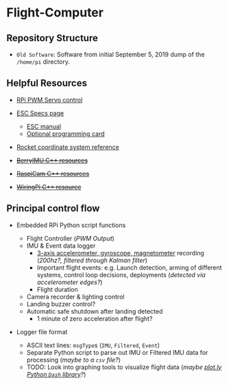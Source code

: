 # Flight-Computer

## Repository Structure

- `Old Software`: Software from initial September 5, 2019 dump of the `/home/pi` directory.

## Helpful Resources

- [RPi PWM Servo control](https://www.electronicshub.org/raspberry-pi-servo-motor-interface-tutorial/)
- [ESC Specs page](https://hobbyking.com/en_us/turnigy-monster-2000-200a-4-12s-brushless-esc.html)
  - [ESC manual](https://cdn-global-hk.hobbyking.com/media/file/969150300X462171X21.pdf)
  - [Optional programming card](https://hobbyking.com/en_us/turnigy-monster-2000-esc-programming-card.html)
- [Rocket coordinate system reference](https://qph.fs.quoracdn.net/main-qimg-67b906f1ec6e62819e16134e76b8830f-c)

- ~~[BerryIMU C++ resources](http://ozzmaker.com/product/berryimu-accelerometer-gyroscope-magnetometer-barometricaltitude-sensor/#Guides%20and%20Tutorials)~~
- ~~[RaspiCam C++ resources](https://www.uco.es/investiga/grupos/ava/node/40)~~
- ~~[WiringPi C++ resource](https://www.youtube.com/watch?v=J6KsTz6hjfU)~~

## Principal control flow

- Embedded RPi Python script functions
  - Flight Controller (*PWM Output*)
  - IMU & Event data logger
    - [3-axis accelerometer, gyroscope, magnetometer](http://ozzmaker.com/product/berryimu-accelerometer-gyroscope-magnetometer-barometricaltitude-sensor) recording (*200hz?, filtered through Kalman filter*)
    - Important flight events: e.g. Launch detection, arming of different systems, control loop decisions, deployments (*detected via accelerometer edges?*)
    - Flight duration
  - Camera recorder & lighting control
  - Landing buzzer control?
  - Automatic safe shutdown after landing detected
    - 1 minute of zero acceleration after flight?

- Logger file format
  - ASCII text lines: `msgType`s (`IMU`, `Filtered`, `Event`)
  - Separate Python script to parse out IMU or Filtered IMU data for processing (*maybe to a `csv` file?*)
  - TODO: Look into graphing tools to visualize flight data (*maybe [plot.ly Python `Dash` library](https://dash.plot.ly/)?*)

